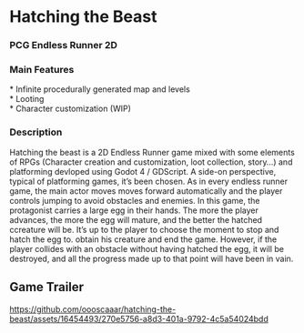 <h1>Hatching the Beast</h1>
<h3>PCG Endless Runner 2D</h3>
<h3>Main Features</h3>
* Infinite procedurally generated map and levels</br>
* Looting</br>
* Character customization (WIP)</br>
<h3>Description</h3>
Hatching the beast is a 2D Endless Runner game mixed with some elements of RPGs (Character creation and customization, loot collection, story…) and platforming devloped using Godot 4 / GDScript. 
A side-on perspective, typical of platforming games, it’s been chosen. As in every endless runner game, the main actor moves moves forward automatically and the player controls jumping to avoid obstacles and enemies.
In this game, the protagonist carries a large egg in their hands. The more the player advances, the more the egg will mature, and the better the hatched ccreature will be. It’s up to the player to choose the moment to stop and hatch the egg to. obtain his creature and end the game. However, if the player collides with an obstacle without having hatched the egg, it will be destroyed, and all the progress made up to that point will have been in vain.

<h2>Game Trailer</h2>


https://github.com/oooscaaar/hatching-the-beast/assets/16454493/270e5756-a8d3-401a-9792-4c5a54024bdd



